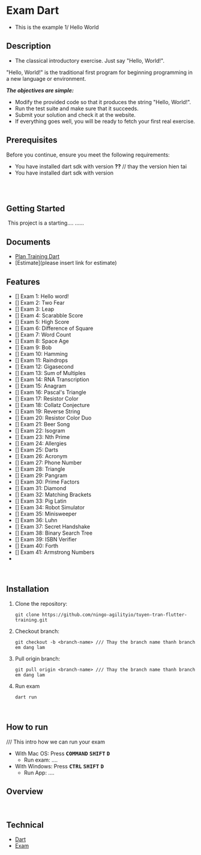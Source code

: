 # Exam Dart
- This is the example 1/ Hello World
​
## Description
- The classical introductory exercise. Just say "Hello, World!".

"Hello, World!" is the traditional first program for beginning programming in a new language or environment.

***The objectives are simple:***

- Modify the provided code so that it produces the string "Hello, World!".
- Run the test suite and make sure that it succeeds.
- Submit your solution and check it at the website.
- If everything goes well, you will be ready to fetch your first real exercise.
## Prerequisites
Before you continue, ensure you meet the following requirements:
​
* You have installed dart sdk with version __??__ // thay the version hien tai
* You have installed dart sdk with version
​
    ```
    
    ```
​
## Getting Started
​
This project is a starting....
...... 
​
## Documents
- [Plan Training Dart](https://docs.google.com/document/d/1k9KGrxuv_n_KazlG5lyqd6AOTHDUGlshsaMOrhVMaLw/edit)
- [Estimate](please insert link for estimate)
​
## Features
- [] Exam 1: Hello word!
- [] Exam 2: Two Fear
- [] Exam 3: Leap
- [] Exam 4: Scarabble Score
- [] Exam 5: High Score
- [] Exam 6: Difference of Square
- [] Exam 7: Word Count
- [] Exam 8: Space Age 
- [] Exam 9: Bob
- [] Exam 10: Hamming
- [] Exam 11: Raindrops
- [] Exam 12: Gigasecond
- [] Exam 13: Sum of Multiples
- [] Exam 14: RNA Transcription
- [] Exam 15: Anagram
- [] Exam 16: Pascal's Triangle
- [] Exam 17: Resistor Color
- [] Exam 18: Collatz Conjecture
- [] Exam 19: Reverse String
- [] Exam 20: Resistor Color Duo
- [] Exam 21: Beer Song
- [] Exam 22: Isogram
- [] Exam 23: Nth Prime
- [] Exam 24: Allergies
- [] Exam 25: Darts
- [] Exam 26: Acronym
- [] Exam 27: Phone Number
- [] Exam 28: Triangle
- [] Exam 29: Pangram
- [] Exam 30: Prime Factors
- [] Exam 31: Diamond
- [] Exam 32: Matching Brackets
- [] Exam 33: Pig Latin
- [] Exam 34: Robot Simulator
- [] Exam 35: Minisweeper
- [] Exam 36: Luhn
- [] Exam 37: Secret Handshake 
- [] Exam 38: Binary Search Tree
- [] Exam 39: ISBN Verifier
- [] Exam 40: Forth
- [] Exam 41: Armstrong Numbers
- 
​
## Installation
1. Clone the repository:
​
    ```
    git clone https://github.com/ningo-agilityio/tuyen-tran-flutter-training.git
    ```
2. Checkout branch:
​
    ```
    git checkout -b <branch-name> /// Thay the branch name thanh branch em dang lam
    ```
3. Pull origin branch:
​
    ```
    git pull origin <branch-name> /// Thay the branch name thanh branch em dang lam
    ```
4. Run exam
   ```
   dart run
   ```
​
​
## How to run
/// This intro how we can run your exam
* With Mac OS: Press <kbd>__COMMAND__</kbd> <kbd>__SHIFT__</kbd> <kbd>__D__</kbd>
    - Run exam: ....
* With Windows: Press <kbd>__CTRL__</kbd> <kbd>__SHIFT__</kbd> <kbd>__D__</kbd>
    - Run App: ....
​
## Overview
​
​
## Technical
- [Dart](https://dart.dev/)
- [Exam]()
​
